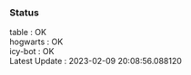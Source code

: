 ### Status


table : OK  
hogwarts : OK  
icy-bot : OK  
Latest Update : 2023-02-09 20:08:56.088120
